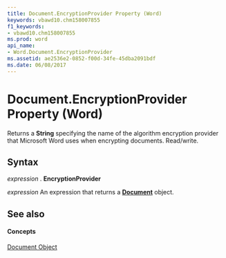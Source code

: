 ```yaml
---
title: Document.EncryptionProvider Property (Word)
keywords: vbawd10.chm158007855
f1_keywords:
- vbawd10.chm158007855
ms.prod: word
api_name:
- Word.Document.EncryptionProvider
ms.assetid: ae2536e2-0852-f00d-34fe-45dba2091bdf
ms.date: 06/08/2017
---
```



# Document.EncryptionProvider Property (Word)

Returns a **String** specifying the name of the algorithm encryption provider that Microsoft Word uses when encrypting documents. Read/write.


## Syntax

 _expression_ . **EncryptionProvider**

 _expression_ An expression that returns a **[Document](document-object-word.md)** object.


## See also


#### Concepts


[Document Object](document-object-word.md)

